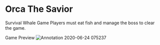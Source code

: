 # Orca The Savior
Survival Whale Game Players must eat fish and manage the boss to clear the game.




Game Preview
![Annotation 2020-06-24 075237](https://user-images.githubusercontent.com/60878775/85483810-c11dfa80-b5ef-11ea-8a4b-62ff87d46c96.png)
